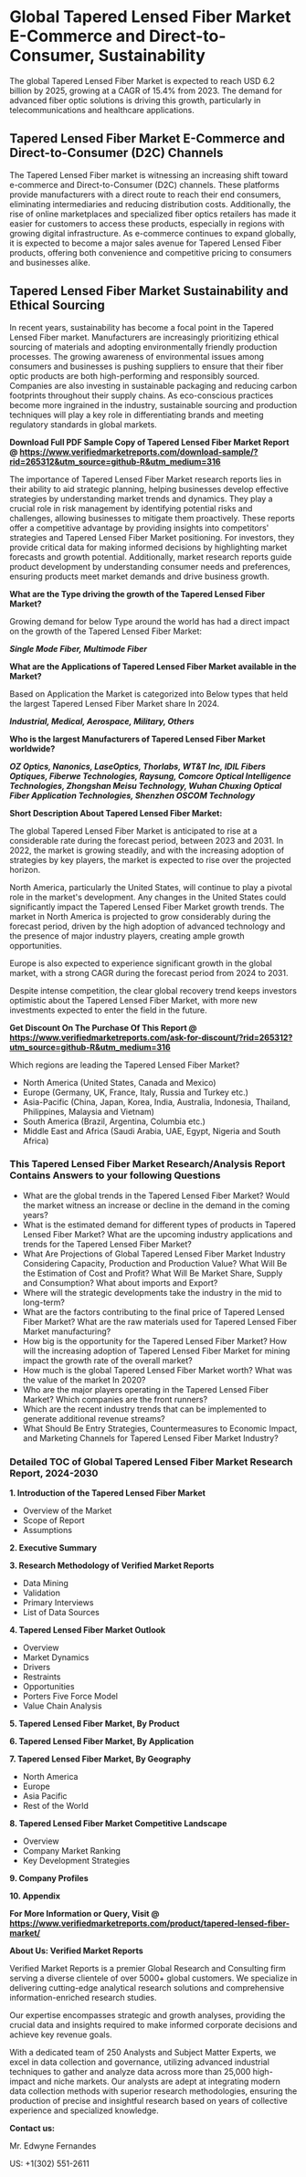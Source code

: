 <h1>Global Tapered Lensed Fiber Market E-Commerce and Direct-to-Consumer, Sustainability</h1><p class=""><p>The global Tapered Lensed Fiber Market is expected to reach USD 6.2 billion by 2025, growing at a CAGR of 15.4% from 2023. The demand for advanced fiber optic solutions is driving this growth, particularly in telecommunications and healthcare applications.</p><h2>Tapered Lensed Fiber Market E-Commerce and Direct-to-Consumer (D2C) Channels</h2><p>The Tapered Lensed Fiber market is witnessing an increasing shift toward e-commerce and Direct-to-Consumer (D2C) channels. These platforms provide manufacturers with a direct route to reach their end consumers, eliminating intermediaries and reducing distribution costs. Additionally, the rise of online marketplaces and specialized fiber optics retailers has made it easier for customers to access these products, especially in regions with growing digital infrastructure. As e-commerce continues to expand globally, it is expected to become a major sales avenue for Tapered Lensed Fiber products, offering both convenience and competitive pricing to consumers and businesses alike.</p><h2>Tapered Lensed Fiber Market Sustainability and Ethical Sourcing</h2><p>In recent years, sustainability has become a focal point in the Tapered Lensed Fiber market. Manufacturers are increasingly prioritizing ethical sourcing of materials and adopting environmentally friendly production processes. The growing awareness of environmental issues among consumers and businesses is pushing suppliers to ensure that their fiber optic products are both high-performing and responsibly sourced. Companies are also investing in sustainable packaging and reducing carbon footprints throughout their supply chains. As eco-conscious practices become more ingrained in the industry, sustainable sourcing and production techniques will play a key role in differentiating brands and meeting regulatory standards in global markets.</p></p><p class=""><strong>Download Full PDF Sample Copy of Tapered Lensed Fiber Market Report @ <a href="https://www.verifiedmarketreports.com/download-sample/?rid=265312&utm_source=github-R&utm_medium=316" target="_blank">https://www.verifiedmarketreports.com/download-sample/?rid=265312&utm_source=github-R&utm_medium=316</a></strong></p><p>The importance of&nbsp;Tapered Lensed Fiber Market research reports lies in their ability to aid strategic planning, helping businesses develop effective strategies by understanding market trends and dynamics. They play a crucial role in risk management by identifying potential risks and challenges, allowing businesses to mitigate them proactively. These reports offer a competitive advantage by providing insights into competitors' strategies and Tapered Lensed Fiber Market positioning. For investors, they provide critical data for making informed decisions by highlighting market forecasts and growth potential. Additionally, market research reports guide product development by understanding consumer needs and preferences, ensuring products meet market demands and drive business growth.</p><p><strong>What are the&nbsp;Type driving the growth of the Tapered Lensed Fiber Market?</strong></p><p id="" class="">Growing demand for below Type around the world has had a direct impact on the growth of the Tapered Lensed Fiber Market:</p><p class=""><em><strong>Single Mode Fiber, Multimode Fiber</strong></em></p><p class=""><strong>What are the&nbsp;Applications&nbsp;of Tapered Lensed Fiber Market available in the Market?</strong></p><p id="" class="">Based on Application the Market is categorized into Below types that held the largest Tapered Lensed Fiber Market share In 2024.</p><p class=""><em><strong>Industrial, Medical, Aerospace, Military, Others</strong></em></p><p class=""><strong>Who is the largest Manufacturers of Tapered Lensed Fiber Market worldwide?</strong></p><p><em><strong>OZ Optics, Nanonics, LaseOptics, Thorlabs, WT&T Inc, IDIL Fibers Optiques, Fiberwe Technologies, Raysung, Comcore Optical Intelligence Technologies, Zhongshan Meisu Technology, Wuhan Chuxing Optical Fiber Application Technologies, Shenzhen OSCOM Technology</strong></em></p><p id="" class=""><strong>Short Description About Tapered Lensed Fiber Market:</strong></p><p>The global Tapered Lensed Fiber Market is anticipated to rise at a considerable rate during the forecast period, between 2023 and 2031. In 2022, the market is growing steadily, and with the increasing adoption of strategies by key players, the market is expected to rise over the projected horizon.</p><p>North America, particularly the United States, will continue to play a pivotal role in the market's development. Any changes in the United States could significantly impact the Tapered Lensed Fiber Market growth trends. The market in North America is projected to grow considerably during the forecast period, driven by the high adoption of advanced technology and the presence of major industry players, creating ample growth opportunities.</p><p>Europe is also expected to experience significant growth in the global market, with a strong CAGR during the forecast period from 2024 to 2031.</p><p>Despite intense competition, the clear global recovery trend keeps investors optimistic about the Tapered Lensed Fiber Market, with more new investments expected to enter the field in the future.</p><p id="" class=""><strong>Get Discount On The Purchase Of This Report @ <a href="https://www.verifiedmarketreports.com/ask-for-discount/?rid=265312?utm_source=github-R&utm_medium=316" target="_blank">https://www.verifiedmarketreports.com/ask-for-discount/?rid=265312?utm_source=github-R&utm_medium=316</a></strong></p><p class="">Which regions are leading the Tapered Lensed Fiber Market?</p><ul><li>North America (United States, Canada and Mexico)</li><li>Europe (Germany, UK, France, Italy, Russia and Turkey etc.)</li><li>Asia-Pacific (China, Japan, Korea, India, Australia, Indonesia, Thailand, Philippines, Malaysia and Vietnam)</li><li>South America (Brazil, Argentina, Columbia etc.)</li><li>Middle East and Africa (Saudi Arabia, UAE, Egypt, Nigeria and South Africa)</li></ul><h3 id="" class="">This Tapered Lensed Fiber Market Research/Analysis Report Contains Answers to your following Questions</h3><ul><li>What are the global trends in the Tapered Lensed Fiber Market? Would the market witness an increase or decline in the demand in the coming years?</li><li>What is the estimated demand for different types of products in Tapered Lensed Fiber Market? What are the upcoming industry applications and trends for the Tapered Lensed Fiber Market?</li><li>What Are Projections of Global Tapered Lensed Fiber Market Industry Considering Capacity, Production and Production Value? What Will Be the Estimation of Cost and Profit? What Will Be Market Share, Supply and Consumption? What about imports and Export?</li><li>Where will the strategic developments take the industry in the mid to long-term?</li><li>What are the factors contributing to the final price of Tapered Lensed Fiber Market? What are the raw materials used for Tapered Lensed Fiber Market manufacturing?</li><li>How big is the opportunity for the Tapered Lensed Fiber Market? How will the increasing adoption of Tapered Lensed Fiber Market for mining impact the growth rate of the overall market?</li><li>How much is the global Tapered Lensed Fiber Market worth? What was the value of the market In 2020?</li><li>Who are the major players operating in the Tapered Lensed Fiber Market? Which companies are the front runners?</li><li>Which are the recent industry trends that can be implemented to generate additional revenue streams?</li><li>What Should Be Entry Strategies, Countermeasures to Economic Impact, and Marketing Channels for Tapered Lensed Fiber Market Industry?</li></ul><h3 id="" class="">Detailed TOC of Global Tapered Lensed Fiber Market Research Report, 2024-2030</h3><p id="" class=""><strong>1. Introduction of the Tapered Lensed Fiber Market</strong></p><ul><li>Overview of the Market</li><li>Scope of Report</li><li>Assumptions</li></ul><p id="" class=""><strong>2. Executive Summary</strong></p><p id="" class=""><strong>3. Research Methodology of Verified Market Reports</strong></p><ul><li>Data Mining</li><li>Validation</li><li>Primary Interviews</li><li>List of Data Sources</li></ul><p id="" class=""><strong>4. Tapered Lensed Fiber Market Outlook</strong></p><ul><li>Overview</li><li>Market Dynamics</li><li>Drivers</li><li>Restraints</li><li>Opportunities</li><li>Porters Five Force Model</li><li>Value Chain Analysis</li></ul><p id="" class=""><strong>5. Tapered Lensed Fiber Market, By Product</strong></p><p id="" class=""><strong>6. Tapered Lensed Fiber Market, By Application</strong></p><p id="" class=""><strong>7. Tapered Lensed Fiber Market, By Geography</strong></p><ul><li>North America</li><li>Europe</li><li>Asia Pacific</li><li>Rest of the World</li></ul><p id="" class=""><strong>8. Tapered Lensed Fiber Market Competitive Landscape</strong></p><ul><li>Overview</li><li>Company Market Ranking</li><li>Key Development Strategies</li></ul><p id="" class=""><strong>9. Company Profiles</strong></p><p id="" class=""><strong>10. Appendix</strong></p><p id="" class=""><strong>For More Information or Query, Visit @ <a href="https://www.verifiedmarketreports.com/product/tapered-lensed-fiber-market/" target="_blank">https://www.verifiedmarketreports.com/product/tapered-lensed-fiber-market/</a></strong></p><p id="" class=""><strong>About Us: Verified Market Reports</strong></p><p id="" class="">Verified Market Reports is a premier Global Research and Consulting firm serving a diverse clientele of over 5000+ global customers. We specialize in delivering cutting-edge analytical research solutions and comprehensive information-enriched research studies.</p><p id="" class="">Our expertise encompasses strategic and growth analyses, providing the crucial data and insights required to make informed corporate decisions and achieve key revenue goals.</p><p id="" class="">With a dedicated team of 250 Analysts and Subject Matter Experts, we excel in data collection and governance, utilizing advanced industrial techniques to gather and analyze data across more than 25,000 high-impact and niche markets. Our analysts are adept at integrating modern data collection methods with superior research methodologies, ensuring the production of precise and insightful research based on years of collective experience and specialized knowledge.</p><p id="" class=""><strong>Contact us:</strong></p><p id="" class="">Mr. Edwyne Fernandes</p><p id="" class="">US: +1(302) 551-2611</p>